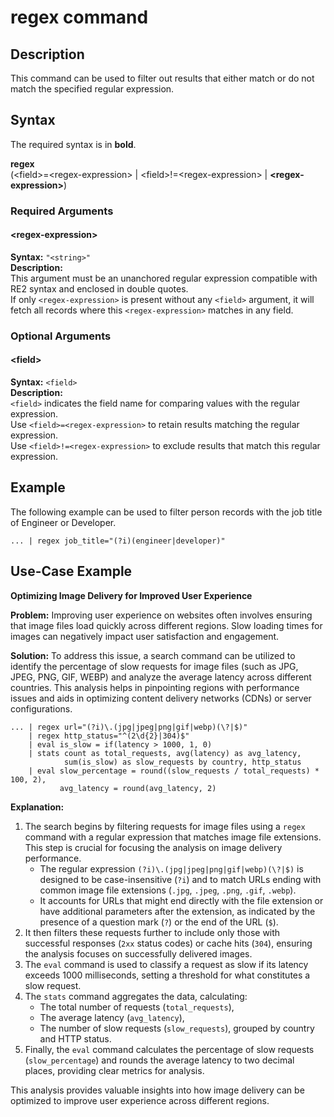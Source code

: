 # regex command

## Description

This command can be used to filter out results that either match or do not match the specified regular expression.

## Syntax
The required syntax is in **bold**.

**regex**\
(\<field\>=\<regex-expression\> | \<field\>!=\<regex-expression\> | **\<regex-expression\>**)


### Required Arguments

#### \<regex-expression\>

**Syntax:** `"<string>"`\
**Description:** \
This argument must be an unanchored regular expression compatible with RE2 syntax and enclosed in double quotes.\
If only `<regex-expression>` is present without any `<field>` argument, it will fetch all records where this `<regex-expression>` matches in any field.

### Optional Arguments

#### \<field\>

**Syntax:** `<field>`\
**Description:** \
`<field>` indicates the field name for comparing values with the regular expression.\
Use `<field>=<regex-expression>` to retain results matching the regular expression.\
Use `<field>!=<regex-expression>` to exclude results that match this regular expression.


## Example

The following example can be used to filter person records with the job title of Engineer or Developer.
```
... | regex job_title="(?i)(engineer|developer)"
```


## Use-Case Example

**Optimizing Image Delivery for Improved User Experience**

**Problem:** Improving user experience on websites often involves ensuring that image files load quickly across different regions. Slow loading times for images can negatively impact user satisfaction and engagement.

**Solution:** To address this issue, a search command can be utilized to identify the percentage of slow requests for image files (such as JPG, JPEG, PNG, GIF, WEBP) and analyze the average latency across different countries. This analysis helps in pinpointing regions with performance issues and aids in optimizing content delivery networks (CDNs) or server configurations.

```
... | regex url="(?i)\.(jpg|jpeg|png|gif|webp)(\?|$)" 
    | regex http_status="^(2\d{2}|304)$" 
    | eval is_slow = if(latency > 1000, 1, 0) 
    | stats count as total_requests, avg(latency) as avg_latency, 
            sum(is_slow) as slow_requests by country, http_status 
    | eval slow_percentage = round((slow_requests / total_requests) * 100, 2), 
           avg_latency = round(avg_latency, 2)
```

**Explanation:**
1. The search begins by filtering requests for image files using a `regex` command with a regular expression that matches image file extensions. This step is crucial for focusing the analysis on image delivery performance.
   - The regular expression `(?i)\.(jpg|jpeg|png|gif|webp)(\?|$)` is designed to be case-insensitive (`?i`) and to match URLs ending with common image file extensions (`.jpg`, `.jpeg`, `.png`, `.gif`, `.webp`). 
   - It accounts for URLs that might end directly with the file extension or have additional parameters after the extension, as indicated by the presence of a question mark (`?`) or the end of the URL (`$`).
2. It then filters these requests further to include only those with successful responses (`2xx` status codes) or cache hits (`304`), ensuring the analysis focuses on successfully delivered images.
3. The `eval` command is used to classify a request as slow if its latency exceeds 1000 milliseconds, setting a threshold for what constitutes a slow request.
4. The `stats` command aggregates the data, calculating:
   - The total number of requests (`total_requests`),
   - The average latency (`avg_latency`),
   - The number of slow requests (`slow_requests`), grouped by country and HTTP status.
5. Finally, the `eval` command calculates the percentage of slow requests (`slow_percentage`) and rounds the average latency to two decimal places, providing clear metrics for analysis.

This analysis provides valuable insights into how image delivery can be optimized to improve user experience across different regions.